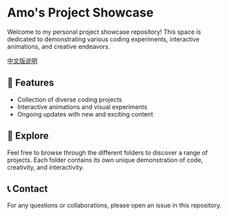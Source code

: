 # Amo's Project Showcase

Welcome to my personal project showcase repository! This space is dedicated to demonstrating various coding experiments, interactive animations, and creative endeavors.

[中文版说明](./readme-zh-cn.md)

## 🌟 Features

- Collection of diverse coding projects
- Interactive animations and visual experiments
- Ongoing updates with new and exciting content

## 🚀 Explore

Feel free to browse through the different folders to discover a range of projects. Each folder contains its own unique demonstration of code, creativity, and interactivity.

## 📞 Contact

For any questions or collaborations, please open an issue in this repository.